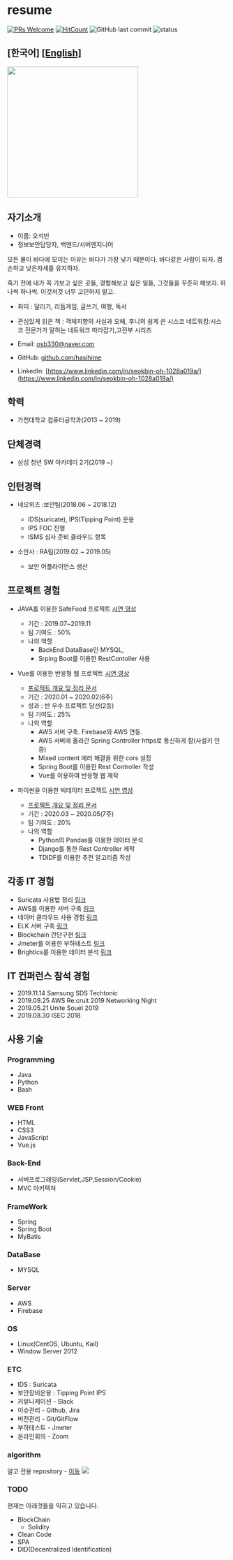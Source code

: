 # resume 


[![PRs Welcome](https://img.shields.io/badge/PRs-welcome-brightgreen.svg?style=flat-square)](http://makeapullrequest.com) [![HitCount](http://hits.dwyl.io//hasihime/resume.svg)](http://hits.dwyl.io/hasihime/resume)
![GitHub last commit](https://img.shields.io/github/last-commit/hasihime/resume.svg)
![status](https://img.shields.io/badge/status-offer_welcome%20-brightgreen.svg) 

## [한국어] [[English]](./README_eng.md)
 

<img src="./img/profile.jpg" width="300">

## 자기소개 
- 이름: 오석빈
 - 정보보안담당자, 백엔드/서버엔지니어 

모든 물이 바다에 모이는 이유는 바다가 가장 낮기 때문이다. 바다같은 사람이 되자. 겸손하고 낮은자세를 유지하자.

죽기 전에 내가 꼭 가보고 싶은 곳들, 경험해보고 싶은 일들, 그것들을 꾸준히 해보자. 
하나씩 하나씩. 이것저것 너무 고민하지 말고. 
 
- 취미 : 달리기, 리듬게임, 글쓰기, 여행, 독서
- 관심있게 읽은 책 : 객체지향의 사실과 오해, 후니의 쉽게 쓴 시스코 네트워킹:시스코 전문가가 말하는 네트워크 따라잡기,고전부 시리즈

- Email: osb330@naver.com 
- GitHub: [github.com/hasihime](https://github.com/hasihime)
- LinkedIn: [https://www.linkedin.com/in/seokbin-oh-1028a019a/](https://www.linkedin.com/in/seokbin-oh-1028a019a/)


## 학력
- 가천대학교 컴퓨터공학과(2013 ~ 2019)

## 단체경력
- 삼성 청년 SW 아카데미 2기(2019 ~)

## 인턴경력

- 네오위즈 :보안팀(2018.06 ~ 2018.12)
  - IDS(suricate), IPS(Tipping Point) 운용 
  - IPS FOC 진행
  - ISMS 심사 준비 클라우드 항목

- 소만사 : RA팀(2019.02 ~ 2019.05)
  - 보안 어플라이언스 생산

## 프로젝트 경험
- JAVA를 이용한 SafeFood 프로젝트 [시연 영상](https://www.youtube.com/watch?v=THgKJ4bbMeI)
  - 기간 : 2019.07~2019.11
  - 팀 기여도 : 50%
  - 나의 역할
    - BackEnd DataBase인 MYSQL, 
    - Srping Boot를 이용한 RestContoller 사용
  
 - Vue를 이용한 반응형 웹 프로젝트 [시연 영상](https://youtu.be/hYZudIsAwec)
    - [프로젝트 개요 및 정리 문서](https://github.com/hasihime/resume/blob/master/project/02.VueProject/VueProjectDoc.md) 
    - 기간 : 2020.01 ~ 2020.02(6주)
    - 성과 : 반 우수 프로젝트 당선(2등)
    - 팀 기여도 : 25%
    - 나의 역할
      - AWS 서버 구축. Firebase와 AWS 연동.
      - AWS 서버에 올라간 Spring Controller https로 통신하게 함(사설키 인증)
      - Mixed content 에러 해결을 위한 cors 설정 
      - Spring Boot를 이용한 Rest Controller 작성
      - Vue를 이용하여 반응형 웹 제작 
 
- 파이썬을 이용한 빅데이터 프로젝트 [시연 영상]()
  - [프로젝트 개요 및 정리 문서]() 
  - 기간 : 2020.03 ~ 2020.05(7주)
  - 팀 기여도 : 20%
  - 나의 역할
    - Python의 Pandas를 이용한 데이터 분석
    - Django를 통한 Rest Controller 제작
    - TDIDF를 이용한 추천 알고리즘 작성
 

## 각종 IT 경험

- Suricata 사용법 정리 [링크](https://github.com/hasihime/resume/blob/master/project/00.SimpleProject/03_suricata/suricata.md)
- AWS를 이용한 서버 구축 [링크](https://github.com/hasihime/resume/blob/master/project/00.SimpleProject/01_aws/aws.md)
- 네이버 클라우드 사용 경험 [링크](https://github.com/hasihime/Ncloud)
- ELK 서버 구축 [링크](https://osb330.tistory.com/18?category=789618)
- Blockchain 간단구현 [링크](https://github.com/hasihime/resume/blob/master/project/00.SimpleProject/02_Blockchain/readme.md)
- Jmeter를 이용한 부하테스트 [링크](https://github.com/hasihime/resume/blob/master/project/00.SimpleProject/04_JMeter/Jmeter.md)
- Brightics를 이용한 데이터 분석 [링크](https://github.com/hasihime/resume/blob/master/project/03.Brightics/Brightics.md)

## IT 컨퍼런스 참석 경험

- 2019.11.14 Samsung SDS Techtonic 
- 2019.09.25 AWS Re:cruit 2019 Networking Night
- 2019.05.21 Unite Souel 2019
- 2019.08.30 ISEC 2018

## 사용 기술

### Programming

- Java
- Python
- Bash

### WEB	Front	

- HTML
- CSS3
- JavaScript
- Vue.js
  
### Back-End	

- 서버프로그래밍(Servlet,JSP,Session/Cookie)
- MVC 아키텍쳐

### FrameWork	

- Spring
- Spring Boot
- MyBatis

### DataBase

- MYSQL

### Server

- AWS
- Firebase

### OS

- Linux(CentOS, Ubuntu, Kail)
- Window Server 2012

### ETC

- IDS : Suricata
- 보안장비운용 : Tipping Point IPS
- 커뮤니케이션 - Slack
- 이슈관리 - Github, Jira
- 버전관리 - Git/GitFlow
- 부하테스트 - Jmeter
- 온라인회의 - Zoom

### algorithm

알고 전용 repository - [이동](https://github.com/hasihime/Algo/blob/master/README.md)
<img src="https://github.com/hasihime/Algo/blob/master/img/algo_0315.PNG">

### TODO

현재는 아래것들을 익히고 있습니다.

- BlockChain
  - Solidity
- Clean Code 
- SPA
- DID(Decentralized Identification)  
